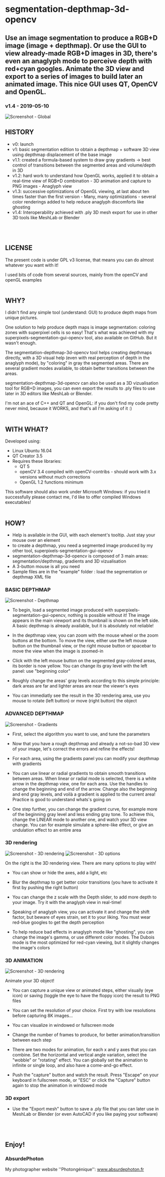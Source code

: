 # segmentation-depthmap-3d-opencv
## Use an image segmentation to produce a RGB+D image (image + depthmap). Or use the GUI to view already-made RGB+D images in 3D, there's even an anaglyph mode to perceive depth with red+cyan googles. Animate the 3D view and export to a series of images to build later an animated image. This nice GUI uses QT, OpenCV and OpenGL.
### v1.4 - 2019-05-10

![Screenshot - Global](screenshots/screenshot-gui.jpg?raw=true)
<br/>

## HISTORY

* v0: launch
* v1: basic segmentation edition to obtain a depthmap + software 3D view using depthmap displacement of the base image
* v1.1: created a formula-based system to draw gray gradients -> best control of transitions between the segmented areas and volume/depth in 3D
* v1.2: hard work to understand how OpenGL works, applied it to obtain a real-time view of RGB+D combination - 3D animation and capture to PNG images - Anaglyph view
* v1.3: successive optimizations of OpenGL viewing, at last about ten times faster than the first version - Many, many optimizations - several color renderings added to help reduce anaglyph discomforts like ghosting
* v1.4: Interoperability achieved with .ply 3D mesh export for use in other 3D tools like MeshLab or Blender
<br/>
<br/>

## LICENSE

The present code is under GPL v3 license, that means you can do almost whatever you want
with it!

I used bits of code from several sources, mainly from the openCV and openGL examples
<br/>
<br/>

## WHY?

I didn't find any simple tool (understand: GUI) to produce depth maps from unique pictures.

One solution to help produce depth maps is image segmentation: coloring zones with superpixel cells is so easy! That's what was achieved with my superpixels-segmentation-gui-opencv tool, also available on GitHub. But it wasn't enough.

The segmentation-depthmap-3d-opencv tool helps creating depthmaps directly, with a 3D visual help (even with real perception of depth in the anaglyph mode), by "coloring" in gray the segmented areas. There are several gradient modes available, to obtain better transitions between the areas.

segmentation-depthmap-3d-opencv can also be used as a 3D vizualisation tool for RGB+D images, you can even export the results to .ply files to use later in 3D editors like MeshLab or Blender.

I'm not an ace of C++ and QT and OpenGL: if you don't find my code pretty never mind, because it WORKS, and that's all I'm asking of it :)
<br/>
<br/>

## WITH WHAT?

Developed using:
* Linux Ubuntu	16.04
* QT Creator 3.5
* Requires these libraries:
  * QT 5
  * openCV 3.4 compiled with openCV-contribs - should work with 3.x versions without much corrections
  * OpenGL 1.2 functions minimum

This software should also work under Microsoft Windows: if you tried it successfully please contact me, I'd like to offer compiled Windows executables!
<br/>
<br/>

## HOW?

* Help is available in the GUI, with each element's tooltip. Just stay your mouse over an element
* to create a depthmap, you need a segmented image produced by my other tool, superpixels-segmentation-gui-opencv
* segmentation-depthmap-3d-opencv is composed of 3 main areas: segmentation/depthmap, gradients and 3D vizualisation
* A 3-button mouse is all you need
* Sample files are in the "example" folder : load the segmentation or depthmap XML file

### BASIC DEPTHMAP

![Screenshot - Depthmap](screenshots/screenshot-depthmap.jpg?raw=true)

* To begin, load a segmented image produced with superpixels-segmentation-gui-opencv, nothing is possible without it! The image appears in the main viewport and its thumbnail is shown on the left side. A basic depthmap is already available, but it is absolutely not reliable!

* In the depthmap view, you can zoom with the mouse wheel or the zoom buttons at the bottom. To move the view, either use the left mouse button on the thumbnail view, or the right mouse button or spacebar to move the view when the image is zoomed-in

* Click with the left mouse button on the segmented gray-colored areas, its border is now yellow. You can change its gray level with the left panel: use "beginning color"

* Roughly change the areas' gray levels according to this simple principle: dark areas are far and lighter areas are near the viewer's eyes

* You can immediatly see the result in the 3D rendering area, use you mouse to rotate (left button) or move (right button) the object
  
### ADVANCED DEPTHMAP

![Screenshot - Gradients](screenshots/screenshot-gradients.jpg?raw=true)

* First, select the algorithm you want to use, and tune the parameters

* Now that you have a rough depthmap and already a not-so-bad 3D view of your image, let's correct the errors and refine the effects!

* For each area, using the gradients panel you can modify your depthmap with gradients

* You can use linear or radial gradients to obtain smooth transitions between areas. When linear or radial mode is selected, there is a white arrow in the depthmap view, one for each area. Use the handles to change the beginning and end of the arrow. Change also the beginning and end gray levels, and voilà a gradient is applied to the current area! Practice is good to understand whats's going on

* One step further, you can change the gradient curve, for example more of the beginning gray level and less ending gray tone. To achieve this, change the LINEAR mode to another one, and watch your 3D view change. You can for example simulate a sphere-like effect, or give an undulation effect to an entire area

### 3D rendering

![Screenshot - 3D rendering](screenshots/screenshot-3d-rendering.jpg?raw=true)
![Screenshot - 3D options](screenshots/screenshot-3d-options.jpg?raw=true)

On the right is the 3D rendering view. There are many options to play with!

* You can show or hide the axes, add a light, etc

* Blur the depthmap to get better color transitions (you have to activate it first by pushing the right button)

* You can change the z scale with the Depth slider, to add more depth to your image. Try it with the anaglyph view in real-time!

* Speaking of anaglyph view, you can activate it and change the shift factor, but beware of eyes strain, set it to your liking. You must wear red-blue googles to get the depth perception

* To help reduce bad effects in anaglyph mode like "ghosting", you can change the image's gamma, or use different color modes. The Dubois mode is the most optimized for red-cyan viewing, but it slightly changes the image's colors

### 3D ANIMATION

![Screenshot - 3D rendering](screenshots/screenshot-animation.jpg?raw=true)

Animate your 3D object!

* You can capture a unique view or animated steps, either visually (eye icon) or saving (toggle the eye to have the floppy icon) the result to PNG files

* You can set the resolution of your choice. First try with low resolutions before capturing 8K images...

* You can visualize in windowed or fullscreen mode

* Change the number of frames to produce, for better animation/transition between each step

* There are two modes for animation, for each x and y axes that you can combine. Set the horizontal and vertical angle variation, select the "wobble" or "rotating" effect. You can globally set the animation to infinite or single loop, and also have a come-and-go effect.

* Push the "capture" button and watch the result. Press "Escape" on your keyboard in fullscreen mode, or "ESC" or click the "Capture" button again to stop the animation in windowed mode

### 3D export

* Use the "Export mesh" button to save a .ply file that you can later use in MeshLab or Blender (or even AutoCAD if you like paying your software)
   
<br/>
<br/>

## Enjoy!

### AbsurdePhoton
My photographer website ''Photongénique'': www.absurdephoton.fr

